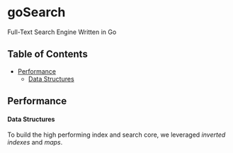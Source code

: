# goSearch <!-- omit in toc -->
Full-Text Search Engine Written in Go

## Table of Contents <!-- omit in toc -->

- [Performance](#performance)
    - [Data Structures](#data-structures)

## Performance

#### Data Structures

To build the high performing index and search core, we leveraged _inverted indexes_ and _maps_.
